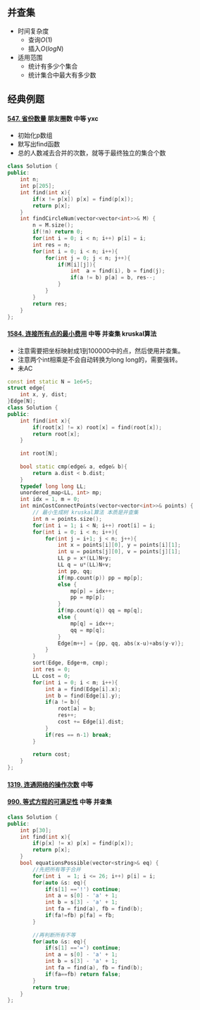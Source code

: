 ## 并查集

-   时间复杂度
    -   查询$O(1)$
    -   插入$O(logN)$
-   适用范围
    -   统计有多少个集合
    -   统计集合中最大有多少数

## 经典例题

#### [547. 省份数量](https://leetcode-cn.com/problems/number-of-provinces/) 朋友圈数 中等 yxc

-   初始化p数组
-   默写出find函数
-   总的人数减去合并的次数，就等于最终独立的集合个数

```cpp
class Solution {
public:
    int n;
    int p[205];
    int find(int x){
        if(x != p[x]) p[x] = find(p[x]);
        return p[x];
    }
    int findCircleNum(vector<vector<int>>& M) {
        n = M.size();
        if(!n) return 0;
        for(int i = 0; i < n; i++) p[i] = i;
        int res = n;
        for(int i = 0; i < n; i++){
            for(int j = 0; j < n; j++){
                if(M[i][j]){
                    int  a = find(i), b = find(j);
                    if(a != b) p[a] = b, res--;
                }
            }
        }
        return res;
    }
};
```

#### [1584. 连接所有点的最小费用](https://leetcode-cn.com/problems/min-cost-to-connect-all-points/) 中等 并查集 kruskal算法

-   注意需要把坐标映射成1到100000中的点，然后使用并查集。
-   注意两个int相乘是不会自动转换为long long的，需要强转。
-   未AC

```cpp
const int static N = 1e6+5;
struct edge{
    int x, y, dist;
}Edge[N];
class Solution {
public:
    int find(int x){
        if(root[x] != x) root[x] = find(root[x]);
        return root[x];
    }
    
    int root[N];
    
    bool static cmp(edge& a, edge& b){
        return a.dist < b.dist;
    }
    typedef long long LL;
    unordered_map<LL, int> mp;
    int idx = 1, m = 0;
    int minCostConnectPoints(vector<vector<int>>& points) {
        // 最小生成树 kruskal算法 本质是并查集
        int n = points.size();
        for(int i = 1; i < N; i++) root[i] = i;
        for(int i = 0; i < n; i++){
            for(int j = i+1; j < n; j++){
                int x = points[i][0], y = points[i][1];
                int u = points[j][0], v = points[j][1];
                LL p = x*(LL)N+y;
                LL q = u*(LL)N+v;
                int pp, qq;
                if(mp.count(p)) pp = mp[p];
                else {
                    mp[p] = idx++;
                    pp = mp[p];
                }
                if(mp.count(q)) qq = mp[q];
                else {
                    mp[q] = idx++;
                    qq = mp[q];
                }
                Edge[m++] = {pp, qq, abs(x-u)+abs(y-v)};
            }
        }
        sort(Edge, Edge+m, cmp);
        int res = 0;
        LL cost = 0;
        for(int i = 0; i < m; i++){
            int a = find(Edge[i].x);
            int b = find(Edge[i].y);
            if(a != b){
                root[a] = b;
                res++;
                cost += Edge[i].dist;
            }
            if(res == n-1) break;
        }
        
        return cost;
    }
};
```

#### [1319. 连通网络的操作次数](https://leetcode-cn.com/problems/number-of-operations-to-make-network-connected/) 中等 

#### [990. 等式方程的可满足性](https://leetcode-cn.com/problems/satisfiability-of-equality-equations/) 中等 并查集

```cpp
class Solution {
public:
    int p[30];
    int find(int x){
        if(p[x] != x) p[x] = find(p[x]);
        return p[x];
    }
    bool equationsPossible(vector<string>& eq) {
        //先把所有等于合并
        for(int i  = 1; i <= 26; i++) p[i] = i;
        for(auto &s: eq){
            if(s[1] =='!') continue;
            int a = s[0] - 'a' + 1;
            int b = s[3] - 'a' + 1;
            int fa = find(a), fb = find(b);
            if(fa!=fb) p[fa] = fb;
        }
        
        //再判断所有不等
        for(auto &s: eq){
            if(s[1] =='=') continue;
            int a = s[0] - 'a' + 1;
            int b = s[3] - 'a' + 1;
            int fa = find(a), fb = find(b);
            if(fa==fb) return false;
        }
        return true;
    }
};
```



